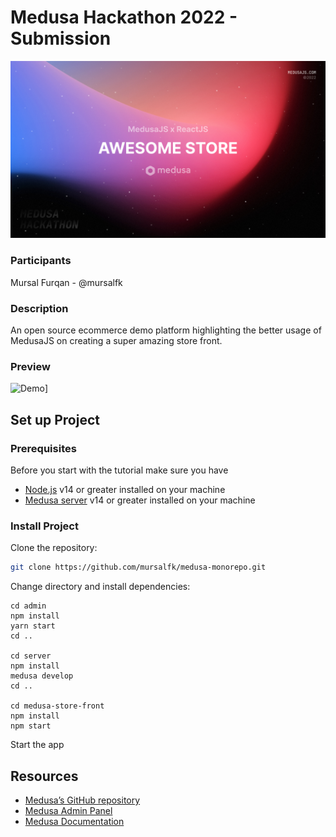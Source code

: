 # Medusa Hackathon 2022 - Submission

![Medusa Hackathon 2022](hackathon-banner.jpg)

### Participants
Mursal Furqan - @mursalfk

### Description

An open source ecommerce demo platform highlighting the better usage of MedusaJS on creating a super amazing store front. 

### Preview

![Demo](https://s4.gifyu.com/images/ezgif.com-gif-makera65b9b907fadabda.gif)]


## Set up Project

### Prerequisites
Before you start with the tutorial make sure you have

- [Node.js](https://nodejs.org/en/) v14 or greater installed on your machine
- [Medusa server](https://docs.medusajs.com/quickstart/quick-start/) v14 or greater installed on your machine

### Install Project

Clone the repository:

```bash
git clone https://github.com/mursalfk/medusa-monorepo.git
```

Change directory and install dependencies:

```
cd admin
npm install
yarn start
cd ..

cd server
npm install
medusa develop
cd ..

cd medusa-store-front
npm install
npm start

```

Start the app

## Resources
- [Medusa’s GitHub repository](https://github.com/medusajs/medusa)
- [Medusa Admin Panel](https://github.com/medusajs/admin)
- [Medusa Documentation](https://docs.medusajs.com/)
